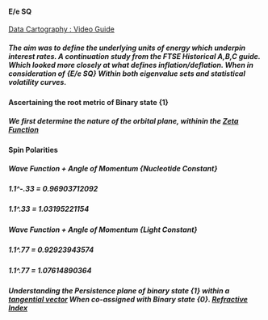 #### E/e SQ

[Data Cartography : Video Guide](https://www.youtube.com/playlist?list=PLBx_-O2xTMh73vurWagwrFdKhBCktEPLK)

##### The aim  was to define the underlying units of energy which underpin interest rates. A continuation study from the FTSE Historical A,B,C guide. Which looked more closely at what defines inflation/deflation. When in consideration of {E/e SQ} Within both eigenvalue sets and statistical volatility curves.

#### Ascertaining the root metric of Binary state {1}

##### We first determine the nature of the orbital plane, withinin the [Zeta Function ](https://en.wikipedia.org/wiki/Riemann_zeta_function)

#### Spin Polarities

##### Wave Function + Angle of Momentum {Nucleotide Constant}

##### 1.1^-.33 = 0.96903712092

##### 1.1^.33 = 1.03195221154

##### Wave Function + Angle of Momentum {Light Constant}

##### 1.1^.77 = 0.92923943574

##### 1.1^.77 = 1.07614890364

##### Understanding the Persistence plane of binary state {1} within a [tangential vector](https://en.wikipedia.org/wiki/Trigonometric_functions) When co-assigned with Binary state {0}. [Refractive Index ](https://en.wikipedia.org/wiki/Refractive_index) 
